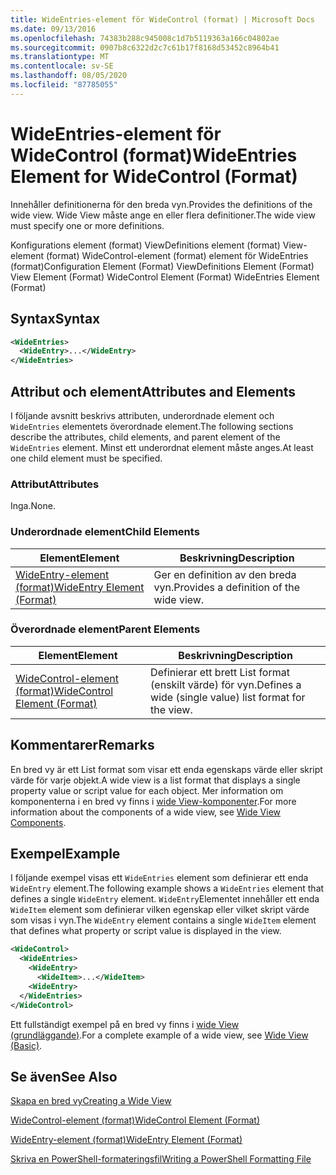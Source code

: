 ```yaml
---
title: WideEntries-element för WideControl (format) | Microsoft Docs
ms.date: 09/13/2016
ms.openlocfilehash: 74383b288c945008c1d7b5119363a166c04802ae
ms.sourcegitcommit: 0907b8c6322d2c7c61b17f8168d53452c8964b41
ms.translationtype: MT
ms.contentlocale: sv-SE
ms.lasthandoff: 08/05/2020
ms.locfileid: "87785055"
---
```

# <a name="wideentries-element-for-widecontrol-format"></a><span data-ttu-id="86597-102">WideEntries-element för WideControl (format)</span><span class="sxs-lookup"><span data-stu-id="86597-102">WideEntries Element for WideControl (Format)</span></span>

<span data-ttu-id="86597-103">Innehåller definitionerna för den breda vyn.</span><span class="sxs-lookup"><span data-stu-id="86597-103">Provides the definitions of the wide view.</span></span> <span data-ttu-id="86597-104">Wide View måste ange en eller flera definitioner.</span><span class="sxs-lookup"><span data-stu-id="86597-104">The wide view must specify one or more definitions.</span></span>

<span data-ttu-id="86597-105">Konfigurations element (format) ViewDefinitions element (format) View-element (format) WideControl-element (format) element för WideEntries (format)</span><span class="sxs-lookup"><span data-stu-id="86597-105">Configuration Element (Format) ViewDefinitions Element (Format) View Element (Format) WideControl Element (Format) WideEntries Element (Format)</span></span>

## <a name="syntax"></a><span data-ttu-id="86597-106">Syntax</span><span class="sxs-lookup"><span data-stu-id="86597-106">Syntax</span></span>

```xml
<WideEntries>
  <WideEntry>...</WideEntry>
</WideEntries>

```

## <a name="attributes-and-elements"></a><span data-ttu-id="86597-107">Attribut och element</span><span class="sxs-lookup"><span data-stu-id="86597-107">Attributes and Elements</span></span>

<span data-ttu-id="86597-108">I följande avsnitt beskrivs attributen, underordnade element och `WideEntries` elementets överordnade element.</span><span class="sxs-lookup"><span data-stu-id="86597-108">The following sections describe the attributes, child elements, and parent element of the `WideEntries` element.</span></span> <span data-ttu-id="86597-109">Minst ett underordnat element måste anges.</span><span class="sxs-lookup"><span data-stu-id="86597-109">At least one child element must be specified.</span></span>

### <a name="attributes"></a><span data-ttu-id="86597-110">Attribut</span><span class="sxs-lookup"><span data-stu-id="86597-110">Attributes</span></span>

<span data-ttu-id="86597-111">Inga.</span><span class="sxs-lookup"><span data-stu-id="86597-111">None.</span></span>

### <a name="child-elements"></a><span data-ttu-id="86597-112">Underordnade element</span><span class="sxs-lookup"><span data-stu-id="86597-112">Child Elements</span></span>

|<span data-ttu-id="86597-113">Element</span><span class="sxs-lookup"><span data-stu-id="86597-113">Element</span></span>|<span data-ttu-id="86597-114">Beskrivning</span><span class="sxs-lookup"><span data-stu-id="86597-114">Description</span></span>|
|-------------|-----------------|
|[<span data-ttu-id="86597-115">WideEntry-element (format)</span><span class="sxs-lookup"><span data-stu-id="86597-115">WideEntry Element (Format)</span></span>](./wideentry-element-for-widecontrol-format.md)|<span data-ttu-id="86597-116">Ger en definition av den breda vyn.</span><span class="sxs-lookup"><span data-stu-id="86597-116">Provides a definition of the wide view.</span></span>|

### <a name="parent-elements"></a><span data-ttu-id="86597-117">Överordnade element</span><span class="sxs-lookup"><span data-stu-id="86597-117">Parent Elements</span></span>

|<span data-ttu-id="86597-118">Element</span><span class="sxs-lookup"><span data-stu-id="86597-118">Element</span></span>|<span data-ttu-id="86597-119">Beskrivning</span><span class="sxs-lookup"><span data-stu-id="86597-119">Description</span></span>|
|-------------|-----------------|
|[<span data-ttu-id="86597-120">WideControl-element (format)</span><span class="sxs-lookup"><span data-stu-id="86597-120">WideControl Element (Format)</span></span>](./widecontrol-element-format.md)|<span data-ttu-id="86597-121">Definierar ett brett List format (enskilt värde) för vyn.</span><span class="sxs-lookup"><span data-stu-id="86597-121">Defines a wide (single value) list format for the view.</span></span>|

## <a name="remarks"></a><span data-ttu-id="86597-122">Kommentarer</span><span class="sxs-lookup"><span data-stu-id="86597-122">Remarks</span></span>

<span data-ttu-id="86597-123">En bred vy är ett List format som visar ett enda egenskaps värde eller skript värde för varje objekt.</span><span class="sxs-lookup"><span data-stu-id="86597-123">A wide view is a list format that displays a single property value or script value for each object.</span></span> <span data-ttu-id="86597-124">Mer information om komponenterna i en bred vy finns i [wide View-komponenter](./creating-a-wide-view.md).</span><span class="sxs-lookup"><span data-stu-id="86597-124">For more information about the components of a wide view, see [Wide View Components](./creating-a-wide-view.md).</span></span>

## <a name="example"></a><span data-ttu-id="86597-125">Exempel</span><span class="sxs-lookup"><span data-stu-id="86597-125">Example</span></span>

<span data-ttu-id="86597-126">I följande exempel visas ett `WideEntries` element som definierar ett enda `WideEntry` element.</span><span class="sxs-lookup"><span data-stu-id="86597-126">The following example shows a `WideEntries` element that defines a single `WideEntry` element.</span></span> <span data-ttu-id="86597-127">`WideEntry`Elementet innehåller ett enda `WideItem` element som definierar vilken egenskap eller vilket skript värde som visas i vyn.</span><span class="sxs-lookup"><span data-stu-id="86597-127">The `WideEntry` element contains a single `WideItem` element that defines what property or script value is displayed in the view.</span></span>

```xml
<WideControl>
  <WideEntries>
    <WideEntry>
      <WideItem>...</WideItem>
    <WideEntry>
  </WideEntries>
</WideControl>
```

<span data-ttu-id="86597-128">Ett fullständigt exempel på en bred vy finns i [wide View (grundläggande)](./wide-view-basic.md).</span><span class="sxs-lookup"><span data-stu-id="86597-128">For a complete example of a wide view, see [Wide View (Basic)](./wide-view-basic.md).</span></span>

## <a name="see-also"></a><span data-ttu-id="86597-129">Se även</span><span class="sxs-lookup"><span data-stu-id="86597-129">See Also</span></span>

[<span data-ttu-id="86597-130">Skapa en bred vy</span><span class="sxs-lookup"><span data-stu-id="86597-130">Creating a Wide View</span></span>](./creating-a-wide-view.md)

[<span data-ttu-id="86597-131">WideControl-element (format)</span><span class="sxs-lookup"><span data-stu-id="86597-131">WideControl Element (Format)</span></span>](./widecontrol-element-format.md)

[<span data-ttu-id="86597-132">WideEntry-element (format)</span><span class="sxs-lookup"><span data-stu-id="86597-132">WideEntry Element (Format)</span></span>](./wideentry-element-for-widecontrol-format.md)

[<span data-ttu-id="86597-133">Skriva en PowerShell-formateringsfil</span><span class="sxs-lookup"><span data-stu-id="86597-133">Writing a PowerShell Formatting File</span></span>](./writing-a-powershell-formatting-file.md)
